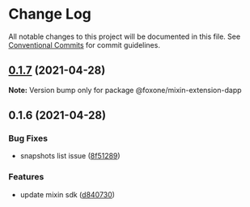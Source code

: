 # Change Log

All notable changes to this project will be documented in this file.
See [Conventional Commits](https://conventionalcommits.org) for commit guidelines.

## [0.1.7](https://github.com/fox-one/mixin-extension/compare/@foxone/mixin-extension-dapp@0.1.6...@foxone/mixin-extension-dapp@0.1.7) (2021-04-28)

**Note:** Version bump only for package @foxone/mixin-extension-dapp





## 0.1.6 (2021-04-28)


### Bug Fixes

* snapshots list issue ([8f51289](https://github.com/fox-one/mixin-extension/commit/8f51289f06ebf8f22f3fc89c187d87a96aba5bd4))


### Features

* update mixin sdk ([d840730](https://github.com/fox-one/mixin-extension/commit/d84073091b8137a37d2e73c5899060d5e1868e63))
